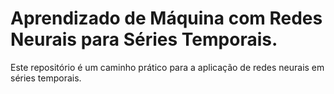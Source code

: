 # Aprendizado de Máquina com Redes Neurais para Séries Temporais.
Este repositório é um caminho prático para a aplicação de redes neurais em séries temporais.
